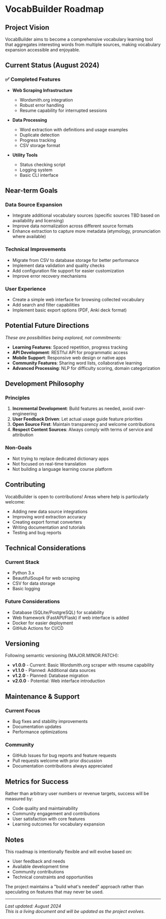 # VocabBuilder Roadmap

## Project Vision

VocabBuilder aims to become a comprehensive vocabulary learning tool that aggregates interesting words from multiple sources, making vocabulary expansion accessible and enjoyable.

## Current Status (August 2024)

### ✅ Completed Features

- **Web Scraping Infrastructure**
  - Wordsmith.org integration
  - Robust error handling
  - Resume capability for interrupted sessions
  
- **Data Processing**
  - Word extraction with definitions and usage examples
  - Duplicate detection
  - Progress tracking
  - CSV storage format

- **Utility Tools**
  - Status checking script
  - Logging system
  - Basic CLI interface

## Near-term Goals

### Data Source Expansion
- Integrate additional vocabulary sources (specific sources TBD based on availability and licensing)
- Improve data normalization across different source formats
- Enhance extraction to capture more metadata (etymology, pronunciation where available)

### Technical Improvements
- Migrate from CSV to database storage for better performance
- Implement data validation and quality checks
- Add configuration file support for easier customization
- Improve error recovery mechanisms

### User Experience
- Create a simple web interface for browsing collected vocabulary
- Add search and filter capabilities
- Implement basic export options (PDF, Anki deck format)

## Potential Future Directions

*These are possibilities being explored, not commitments:*

- **Learning Features**: Spaced repetition, progress tracking
- **API Development**: RESTful API for programmatic access
- **Mobile Support**: Responsive web design or native apps
- **Community Features**: Sharing word lists, collaborative learning
- **Advanced Processing**: NLP for difficulty scoring, domain categorization

## Development Philosophy

### Principles
1. **Incremental Development**: Build features as needed, avoid over-engineering
2. **User Feedback Driven**: Let actual usage guide feature priorities
3. **Open Source First**: Maintain transparency and welcome contributions
4. **Respect Content Sources**: Always comply with terms of service and attribution

### Non-Goals
- Not trying to replace dedicated dictionary apps
- Not focused on real-time translation
- Not building a language learning course platform

## Contributing

VocabBuilder is open to contributions! Areas where help is particularly welcome:

- Adding new data source integrations
- Improving word extraction accuracy
- Creating export format converters
- Writing documentation and tutorials
- Testing and bug reports

## Technical Considerations

### Current Stack
- Python 3.x
- BeautifulSoup4 for web scraping
- CSV for data storage
- Basic logging

### Future Considerations
- Database (SQLite/PostgreSQL) for scalability
- Web framework (FastAPI/Flask) if web interface is added
- Docker for easier deployment
- GitHub Actions for CI/CD

## Versioning

Following semantic versioning (MAJOR.MINOR.PATCH):

- **v1.0.0** - Current: Basic Wordsmith.org scraper with resume capability
- **v1.1.0** - Planned: Additional data sources
- **v1.2.0** - Planned: Database migration
- **v2.0.0** - Potential: Web interface introduction

## Maintenance & Support

### Current Focus
- Bug fixes and stability improvements
- Documentation updates
- Performance optimizations

### Community
- GitHub Issues for bug reports and feature requests
- Pull requests welcome with prior discussion
- Documentation contributions always appreciated

## Metrics for Success

Rather than arbitrary user numbers or revenue targets, success will be measured by:

- Code quality and maintainability
- Community engagement and contributions
- User satisfaction with core features
- Learning outcomes for vocabulary expansion

## Notes

This roadmap is intentionally flexible and will evolve based on:
- User feedback and needs
- Available development time
- Community contributions
- Technical constraints and opportunities

The project maintains a "build what's needed" approach rather than speculating on features that may never be used.

---

*Last updated: August 2024*  
*This is a living document and will be updated as the project evolves.*
